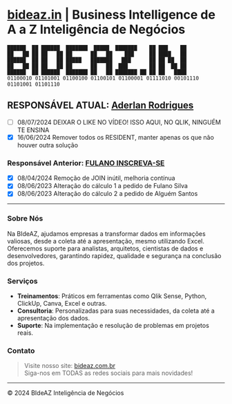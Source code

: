  
# [bideaz.in](https://bideaz.in) | Business Intelligence de A a Z Inteligência de Negócios
```
██████  ██ ██████  ███████  █████  ███████    ██ ███    ██
██   ██ ██ ██   ██ ██      ██   ██    ███     ██ ████   ██
██████  ██ ██   ██ █████   ███████   ███      ██ ██ ██  ██
██   ██ ██ ██   ██ ██      ██   ██  ███       ██ ██  ██ ██
██████  ██ ██████  ███████ ██   ██ ███████ ██ ██ ██   ████
01100010 01101001 01100100 01100101 01100001 01111010 00101110 01101001 01101110
```
## **RESPONSÁVEL ATUAL**: [Aderlan Rodrigues](mailto:youtube@bideaz.com.br)
- [ ] 08/07/2024 DEIXAR O LIKE NO VÍDEO! ISSO AQUI, NO QLIK, NINGUÉM TE ENSINA
- [x] 16/06/2024 Remover todos os RESIDENT, manter apenas os que não houver outra solução
### Responsável Anterior: [FULANO INSCREVA-SE](https://youtube.com/bideaz)
- [x] 08/04/2024 Remoção de JOIN inútil, melhoria contínua
- [x] 08/06/2023 Alteração do cálculo 1 a pedido de Fulano Silva
- [x] 08/06/2023 Alteração do cálculo 2 a pedido de Alguém Santos
---
### Sobre Nós
Na BIdeAZ, ajudamos empresas a transformar dados em informações valiosas, desde a coleta até a apresentação, mesmo utilizando Excel. Oferecemos suporte para analistas, arquitetos, cientistas de dados e desenvolvedores, garantindo rapidez, qualidade e segurança na conclusão dos projetos.
### Serviços
- **Treinamentos**: Práticos em ferramentas como Qlik Sense, Python, ClickUp, Canva, Excel e outras.
- **Consultoria**: Personalizadas para suas necessidades, da coleta até a apresentação dos dados.
- **Suporte**: Na implementação e resolução de problemas em projetos reais.
### Contato
> Visite nosso site: [bideaz.com.br](https://www.bideaz.com.br)<br>
> Siga-nos em TODAS as redes sociais para mais novidades!
---
© 2024 BIdeAZ Inteligência de Negócios
